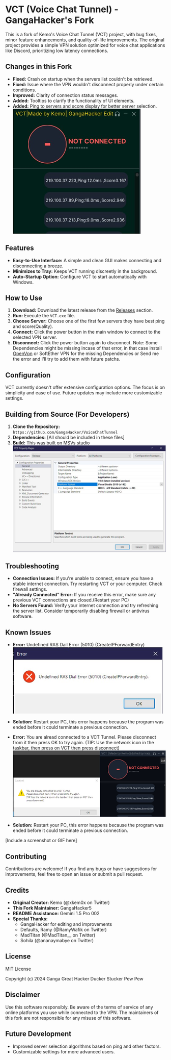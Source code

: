 # VCT (Voice Chat Tunnel) - GangaHacker's Fork

This is a fork of Kemo's Voice Chat Tunnel (VCT) project, with bug fixes, minor feature enhancements, and quality-of-life improvements. The original project provides a simple VPN solution optimized for voice chat applications like Discord, prioritizing low latency connections.

## Changes in this Fork

* **Fixed:** Crash on startup when the servers list couldn't be retrieved.
* **Fixed:** Issue where the VPN wouldn't disconnect properly under certain conditions.
* **Improved:** Clarity of connection status messages.
* **Added:** Tooltips to clarify the functionality of UI elements.
* **Added:** Ping to servers and score display for better server selection.
![MyGoldGreen](Porgram.jpg)

## Features

* **Easy-to-Use Interface:** A simple and clean GUI makes connecting and disconnecting a breeze.
* **Minimizes to Tray:** Keeps VCT running discreetly in the background.
* **Auto-Startup Option:** Configure VCT to start automatically with Windows.


## How to Use

1. **Download:** Download the latest release from the [Releases](https://github.com/GangaHacker/VoiceChatTunnel/releases) section.
2. **Run:** Execute the `VCT.exe` file.
3. **Choose Server:** Choose one of the first few servers they have best ping and score(Quality).
4. **Connect:** Click the power button in the main window to connect to the selected VPN server.
5. **Disconnect:** Click the power button again to disconnect.
Note: Some Dependencies might be missing incase of that error, in that case install [OpenVpn](https://openvpn.net/) or SoftEther VPN for the missing Dependencies or Send me the error and I'll try to add them with future patchs.

## Configuration

VCT currently doesn't offer extensive configuration options. The focus is on simplicity and ease of use. Future updates may include more customizable settings.

## Building from Source (For Developers)

1. **Clone the Repository:** `https://github.com/GangaHacker/VoiceChatTunnel`
2. **Dependencies:**  [All should be included in these files]
3. **Build:** This was built on MSVs studio ![Project Configs](ProjectProperty.jpg)

## Troubleshooting

* **Connection Issues:** If you're unable to connect, ensure you have a stable internet connection. Try restarting VCT or your computer. Check firewall settings.
* **"Already Connected" Error:** If you receive this error, make sure any previous VCT connections are closed.(Restart your PC)
* **No Servers Found:** Verify your internet connection and try refreshing the server list. Consider temporarily disabling firewall or antivirus software.

## Known Issues

* **Error:** Undefined RAS Dail Error (5010) (CreateIPForwardEntry) ![Error](UndefinedRASDailError(5010)(CreateIPForwardEntry).jpg)
* **Solution:** Restart your PC, this error happens because the program was ended before it could terminate a previous connection. 

* **Error:** You are alread connected to a VCT Tunnel. Please disconnect from it then press OK to try again. (TIP: Use the network icon in the taskbar, then press on VCT then press disconnect) ![Error](CommonError2.jpg)
* **Solution:** Restart your PC, this error happens because the program was ended before it could terminate a previous connection. 


[Include a screenshot or GIF here]

## Contributing

Contributions are welcome! If you find any bugs or have suggestions for improvements, feel free to open an issue or submit a pull request.


## Credits

* **Original Creator:** Kemo (@xkem0x on Twitter)
* **This Fork Maintainer:** GangaHacker5
* **README Assistance:** Gemini 1.5 Pro 002
* **Special Thanks:**
    * GangaHacker for editing and improvements
    * Defaults, Ramy (@RamyWafik on Twitter)
    * MadTitan (@MadTitan__ on Twitter)
    * Sohila (@ananaymabye on Twitter)


## License

MIT License

Copyright (c) 2024 Ganga Great Hacker Ducker Stucker Pew Pew

## Disclaimer

Use this software responsibly. Be aware of the terms of service of any online platforms you use while connected to the VPN. The maintainers of this fork are not responsible for any misuse of this software.


## Future Development

* Improved server selection algorithms based on ping and other factors.
* Customizable settings for more advanced users.
